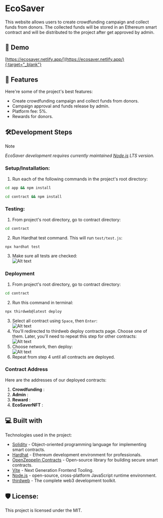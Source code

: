 # EcoSaver

This website allows users to create crowdfunding campaign and collect funds from donors. The collected funds will be stored in an Ethereum smart contract and will be distributed to the project after get approved by admin.

## 🚀 Demo

[https://ecosaver.netlify.app/](https://ecosaver.netlify.app/){:target="_blank"}

## 🧐 Features

Here're some of the project's best features: 
* Create crowdfunding campaign and collect funds from donors. 
* Campaign approval and funds release by admin. 
* Platform fee: 5%. 
* Rewards for donors.

## 🛠️Development Steps

> [!NOTE]
> _EcoSaver development requires currently maintained [Node.js](https://nodejs.org/en) LTS version._

### Setup/Installation:

1. Run each of the following commands in the project's root directory:  
``` bash
cd app && npm install
```  
``` bash
cd contract && npm install
```  

### Testing:
1. From project's root directory, go to contract directory:  
``` bash
cd contract
```  
2. Run Hardhat test command. This will run `test/test.js`:  
``` bash
npx hardhat test
```  
3. Make sure all tests are checked:  
![Alt text](https://bafkreic2ckiiyrbcuw7h7djs4wry3wmxeyaq5ofp26jvyr5vuo6tja7uza.ipfs.nftstorage.link/)

### Deployment
1. From project's root directory, go to contract directory:  
``` bash
cd contract
```
2. Run this command in terminal:
``` bash
npx thirdweb@latest deploy
```
3. Select all contract using `Space`, then `Enter`:  
![Alt text](https://coral-mad-vole-745.mypinata.cloud/ipfs/QmW2ppJWJWurNpiMjP88UMtt8PkbriChkhcE5JG1E3MGej)  
4. You'll redirected to thirdweb deploy contracts page. Choose one of them. Later, you'll need to repeat this step for other contracts:  
![Alt text](https://coral-mad-vole-745.mypinata.cloud/ipfs/QmUyEdFNjEK8PUntkjDttQe2cHHNCNAcB3Xu1ZgSAZTLzz)  
5. Choose network, then deploy:  
![Alt text](https://coral-mad-vole-745.mypinata.cloud/ipfs/QmNvMDRcmF6xKrwFpiDfkQRKiuSNdLZ9j1GGJjhgSG89TR)  
6. Repeat from step 4 until all contracts are deployed.

### Contract Address  
Here are the addresses of our deployed contracts:  
1. **Crowdfunding** :
2. **Admin** :
3. **Reward** :
4. **EcoSaverNFT** :  

## 💻 Built with

Technologies used in the project: 
* [Solidity](https://soliditylang.org/) - Object-oriented programming language for implementing smart contracts.
* [Hardhat](https://hardhat.org/) - Ethereum development environment for professionals.
* [OpenZeppelin Contracts](https://www.openzeppelin.com/contracts) - Open-source library for building secure smart contracts.
* [Vite](https://vitejs.dev/) - Next Generation Frontend Tooling.
* [Node.js](https://nodejs.org/en) - open-source, cross-platform JavaScript runtime environment.
* [thirdweb](https://thirdweb.com/) - The complete web3 development toolkit.


## 🛡️ License:

This project is licensed under the MIT.
